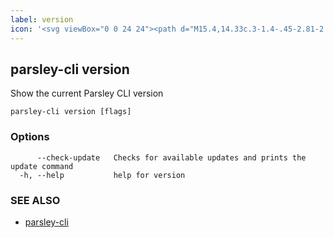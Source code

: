 ```yaml
---
label: version
icon: '<svg viewBox="0 0 24 24"><path d="M15.4,14.33c.3-1.4-.45-2.81-2.39-3.13l.61-2.88c.87.21,1.17.7,1.19.73,0,0,0-.01,0-.01l1.62-1.04c-.04-.07-.25-.44-.76-.81-.46-.33-1.03-.54-1.67-.65l.08-.36c.1-.48-.21-.87-.69-.87s-.96.39-1.06.87l-.08.36c-2.08.32-3.42,1.73-3.72,3.13s.45,2.81,2.39,3.13l-.61,2.85c-.81-.25-1.25-.78-1.26-.79h0s-1.5,1.24-1.5,1.24c.04.05.84,1.05,2.37,1.34l-.08.37c-.1.48.21.87.69.87s.96-.39,1.06-.87l.08-.36c2.08-.32,3.42-1.73,3.72-3.13ZM10.28,9.67c.12-.55.65-1.12,1.6-1.35l-.58,2.71c-.84-.23-1.14-.81-1.02-1.35ZM12.06,15.68l.58-2.71c.32.09.58.23.76.42.24.25.33.59.26.94-.12.55-.65,1.12-1.6,1.35Z" /></svg>'
---
```

## parsley-cli version

Show the current Parsley CLI version

```
parsley-cli version [flags]
```

### Options

```
      --check-update   Checks for available updates and prints the update command
  -h, --help           help for version
```

### SEE ALSO

* [parsley-cli](./index.md)
